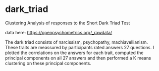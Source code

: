 # dark_triad
Clustering Analysis of responses to the Short Dark Triad Test

data here: https://openpsychometrics.org/_rawdata/

The dark triad consists of narcissism, psychopathy, machiavellianism. These traits are meassured by participants rated answers 27 questions.
I plotted the correlations on the answers for each trait, computed the principal components on all 27 answers and then performed a K means clustering
on these principal components.
